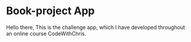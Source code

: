 # Book-project App

Hello there,
This is the challenge app, which I have developed throughout an online course CodeWithChris. 
